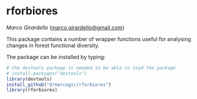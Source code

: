 # rforbiores
*Marco Girardello* (marco.girardello@gmail.com) 

This package contains a number of wrapper functions useful for analysing changes in forest functional diversity.

The package can be installed by typing:

```r
# the devtools package is needed to be able to load the package
# install.packages("devtools")
library(devtools)
install_github("drmarcogir/rforbiores")
library(rforbiores)
``` 

